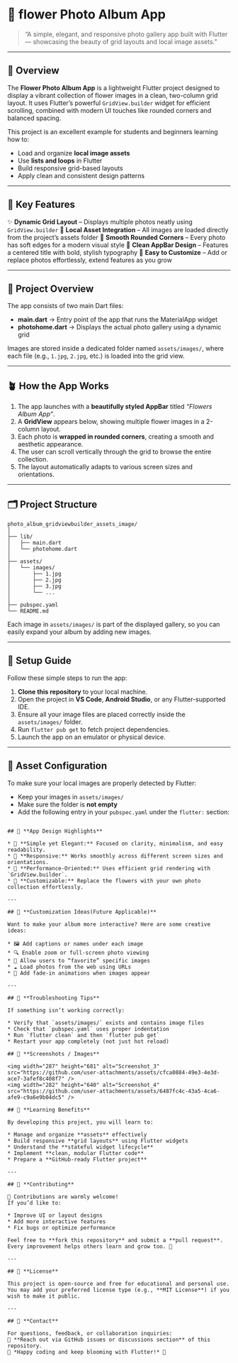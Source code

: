 
# 🌷 **flower Photo Album  App**

> “A simple, elegant, and responsive photo gallery app built with Flutter — showcasing the beauty of grid layouts and local image assets.”

---

## 🪻 **Overview**

The **Flower Photo Album App** is a lightweight Flutter project designed to display a vibrant collection of flower images in a clean, two-column grid layout.
It uses Flutter’s powerful `GridView.builder` widget for efficient scrolling, combined with modern UI touches like rounded corners and balanced spacing.

This project is an excellent example for students and beginners learning how to:

* Load and organize **local image assets**
* Use **lists and loops** in Flutter
* Build responsive grid-based layouts
* Apply clean and consistent design patterns

---

## 🌸 **Key Features**

✨ **Dynamic Grid Layout** – Displays multiple photos neatly using `GridView.builder`
🌼 **Local Asset Integration** – All images are loaded directly from the project’s assets folder
🌻 **Smooth Rounded Corners** – Every photo has soft edges for a modern visual style
🌿 **Clean AppBar Design** – Features a centered title with bold, stylish typography
🌷 **Easy to Customize** – Add or replace photos effortlessly, extend features as you grow

---

## 🧭 **Project Overview**

The app consists of two main Dart files:

* **main.dart** → Entry point of the app that runs the MaterialApp widget
* **photohome.dart** → Displays the actual photo gallery using a dynamic grid

Images are stored inside a dedicated folder named `assets/images/`, where each file (e.g., `1.jpg`, `2.jpg`, etc.) is loaded into the grid view.

---

## 🪴 **How the App Works**

1. The app launches with a **beautifully styled AppBar** titled *“Flowers Album App”*.
2. A **GridView** appears below, showing multiple flower images in a 2-column layout.
3. Each photo is **wrapped in rounded corners**, creating a smooth and aesthetic appearance.
4. The user can scroll vertically through the grid to browse the entire collection.
5. The layout automatically adapts to various screen sizes and orientations.

---

## 🗂️ **Project Structure**

```
photo_album_gridviewbuilder_assets_image/
│
├── lib/
│   ├── main.dart
│   └── photohome.dart
│
├── assets/
│   └── images/
│       ├── 1.jpg
│       ├── 2.jpg
│       ├── 3.jpg
│       └── ...
│
├── pubspec.yaml
└── README.md
```

Each image in `assets/images/` is part of the displayed gallery, so you can easily expand your album by adding new images.

---

## 🌼 **Setup Guide**

Follow these simple steps to run the app:

1. **Clone this repository** to your local machine.
2. Open the project in **VS Code**, **Android Studio**, or any Flutter-supported IDE.
3. Ensure all your image files are placed correctly inside the `assets/images/` folder.
4. Run `flutter pub get` to fetch project dependencies.
5. Launch the app on an emulator or physical device.

---

## 🌸 **Asset Configuration**

To make sure your local images are properly detected by Flutter:

* Keep your images in `assets/images/`
* Make sure the folder is **not empty**
* Add the following entry in your `pubspec.yaml` under the `flutter:` section:

```

## 🌻 **App Design Highlights**

* 🌿 **Simple yet Elegant:** Focused on clarity, minimalism, and easy readability.
* 💎 **Responsive:** Works smoothly across different screen sizes and orientations.
* 🌺 **Performance-Oriented:** Uses efficient grid rendering with `GridView.builder`.
* 🌈 **Customizable:** Replace the flowers with your own photo collection effortlessly.

---

## 🎨 **Customization Ideas(Future Applicable)**

Want to make your album more interactive? Here are some creative ideas:

* 🖼️ Add captions or names under each image
* 🔍 Enable zoom or full-screen photo viewing
* 💖 Allow users to “favorite” specific images
* ☁️ Load photos from the web using URLs
* 🌠 Add fade-in animations when images appear

---

## 🧩 **Troubleshooting Tips**

If something isn’t working correctly:

* Verify that `assets/images/` exists and contains image files
* Check that `pubspec.yaml` uses proper indentation
* Run `flutter clean` and then `flutter pub get`
* Restart your app completely (not just hot reload)

## 📸 **Screenshots / Images**

<img width="287" height="681" alt="Screenshot_3" src="https://github.com/user-attachments/assets/cfca0884-49e3-4e3d-ace7-3afef8c408f7" />
<img width="282" height="640" alt="Screenshot_4" src="https://github.com/user-attachments/assets/6487fc4c-43a5-4ca6-afe9-c9a6e9b04dc5" />

## 🧠 **Learning Benefits**

By developing this project, you will learn to:

* Manage and organize **assets** effectively
* Build responsive **grid layouts** using Flutter widgets
* Understand the **stateful widget lifecycle**
* Implement **clean, modular Flutter code**
* Prepare a **GitHub-ready Flutter project**

---

## 🤝 **Contributing**

🌼 Contributions are warmly welcome!
If you’d like to:

* Improve UI or layout designs
* Add more interactive features
* Fix bugs or optimize performance

Feel free to **fork this repository** and submit a **pull request**.
Every improvement helps others learn and grow too. 🌿

---

## 📄 **License**

This project is open-source and free for educational and personal use.
You may add your preferred license type (e.g., **MIT License**) if you wish to make it public.

---

## 💬 **Contact**

For questions, feedback, or collaboration inquiries:
📧 **Reach out via GitHub issues or discussions section** of this repository.
🌸 *Happy coding and keep blooming with Flutter!* 💖

